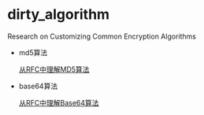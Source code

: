 # dirty_algorithm
Research on Customizing Common Encryption Algorithms

- md5算法

  [从RFC中理解MD5算法](https://github.com/tcc0lin/dirty_algorithm/blob/main/documents/%E4%BB%8Erfc%E7%90%86%E8%A7%A3md5%E7%AE%97%E6%B3%95.md)
  
- base64算法

  [从RFC中理解Base64算法](https://github.com/tcc0lin/dirty_algorithm/blob/main/documents/%E4%BB%8ERFC%E4%B8%AD%E7%90%86%E8%A7%A3Base64%E7%AE%97%E6%B3%95.md)

